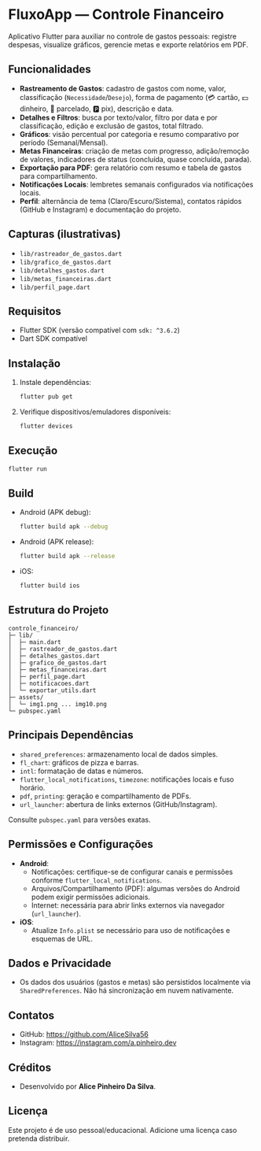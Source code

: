 # FluxoApp — Controle Financeiro

Aplicativo Flutter para auxiliar no controle de gastos pessoais: registre despesas, visualize gráficos, gerencie metas e exporte relatórios em PDF.

## Funcionalidades
- **Rastreamento de Gastos**: cadastro de gastos com nome, valor, classificação (`Necessidade`/`Desejo`), forma de pagamento (💳 cartão, 💵 dinheiro, 📅 parcelado, 🅿️ pix), descrição e data.
- **Detalhes e Filtros**: busca por texto/valor, filtro por data e por classificação, edição e exclusão de gastos, total filtrado.
- **Gráficos**: visão percentual por categoria e resumo comparativo por período (Semanal/Mensal).
- **Metas Financeiras**: criação de metas com progresso, adição/remoção de valores, indicadores de status (concluída, quase concluída, parada).
- **Exportação para PDF**: gera relatório com resumo e tabela de gastos para compartilhamento.
- **Notificações Locais**: lembretes semanais configurados via notificações locais.
- **Perfil**: alternância de tema (Claro/Escuro/Sistema), contatos rápidos (GitHub e Instagram) e documentação do projeto.

## Capturas (ilustrativas)
- `lib/rastreador_de_gastos.dart`
- `lib/grafico_de_gastos.dart`
- `lib/detalhes_gastos.dart`
- `lib/metas_financeiras.dart`
- `lib/perfil_page.dart`

## Requisitos
- Flutter SDK (versão compatível com `sdk: ^3.6.2`)
- Dart SDK compatível

## Instalação
1. Instale dependências:
   ```bash
   flutter pub get
   ```
2. Verifique dispositivos/emuladores disponíveis:
   ```bash
   flutter devices
   ```

## Execução
```bash
flutter run
```

## Build
- Android (APK debug):
  ```bash
  flutter build apk --debug
  ```
- Android (APK release):
  ```bash
  flutter build apk --release
  ```
- iOS:
  ```bash
  flutter build ios
  ```

## Estrutura do Projeto
```
controle_financeiro/
├─ lib/
│  ├─ main.dart
│  ├─ rastreador_de_gastos.dart
│  ├─ detalhes_gastos.dart
│  ├─ grafico_de_gastos.dart
│  ├─ metas_financeiras.dart
│  ├─ perfil_page.dart
│  ├─ notificacoes.dart
│  └─ exportar_utils.dart
├─ assets/
│  └─ img1.png ... img10.png
└─ pubspec.yaml
```

## Principais Dependências
- `shared_preferences`: armazenamento local de dados simples.
- `fl_chart`: gráficos de pizza e barras.
- `intl`: formatação de datas e números.
- `flutter_local_notifications`, `timezone`: notificações locais e fuso horário.
- `pdf`, `printing`: geração e compartilhamento de PDFs.
- `url_launcher`: abertura de links externos (GitHub/Instagram).

Consulte `pubspec.yaml` para versões exatas.

## Permissões e Configurações
- **Android**:
  - Notificações: certifique-se de configurar canais e permissões conforme `flutter_local_notifications`.
  - Arquivos/Compartilhamento (PDF): algumas versões do Android podem exigir permissões adicionais.
  - Internet: necessária para abrir links externos via navegador (`url_launcher`).
- **iOS**:
  - Atualize `Info.plist` se necessário para uso de notificações e esquemas de URL.

## Dados e Privacidade
- Os dados dos usuários (gastos e metas) são persistidos localmente via `SharedPreferences`. Não há sincronização em nuvem nativamente.

## Contatos
- GitHub: https://github.com/AliceSilva56
- Instagram: https://instagram.com/a.pinheiro.dev

## Créditos
- Desenvolvido por **Alice Pinheiro Da Silva**.

## Licença
Este projeto é de uso pessoal/educacional. Adicione uma licença caso pretenda distribuir.

